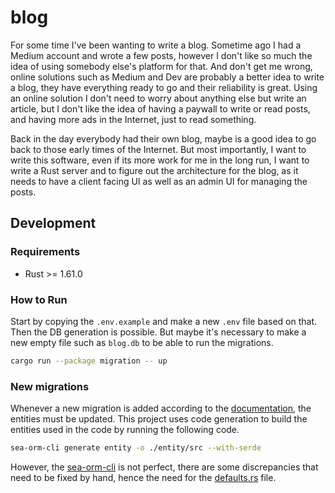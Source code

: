 # blog

For some time I've been wanting to write a blog. Sometime ago I had a Medium account and wrote a
few posts, however I don't like so much the idea of using somebody else's platform for that. And
don't get me wrong, online solutions such as Medium and Dev are probably a better idea to write a
blog, they have everything ready to go and their reliability is great. Using an online solution I
don't need to worry about anything else but write an article, but I don't like the idea of having
a paywall to write or read posts, and having more ads in the Internet, just to read something.

Back in the day everybody had their own blog, maybe is a good idea to go back to those early times
of the Internet. But most importantly, I want to write this software, even if its more work for me
in the long run, I want to write a Rust server and to figure out the architecture for the blog, as
it needs to have a client facing UI as well as an admin UI for managing the posts.

## Development

### Requirements

- Rust >= 1.61.0

### How to Run

Start by copying the `.env.example` and make a new `.env` file based on that. Then the DB generation
is possible. But maybe it's necessary to make a new empty file such as `blog.db` to be able to run
the migrations.

```bash
cargo run --package migration -- up
```

### New migrations

Whenever a new migration is added according to the
[documentation](https://www.sea-ql.org/SeaORM/docs/migration/setting-up-migration), the entities
must be updated. This project uses code generation to build the entities used in the code by
running the following code.

```bash
sea-orm-cli generate entity -o ./entity/src --with-serde
```

However, the [sea-orm-cli](https://www.sea-ql.org/SeaORM/docs/generate-entity/sea-orm-cli/) is not
perfect, there are some discrepancies that need to be fixed by hand, hence the need for the
[defaults.rs](./entity/src/defaults.rs) file.
